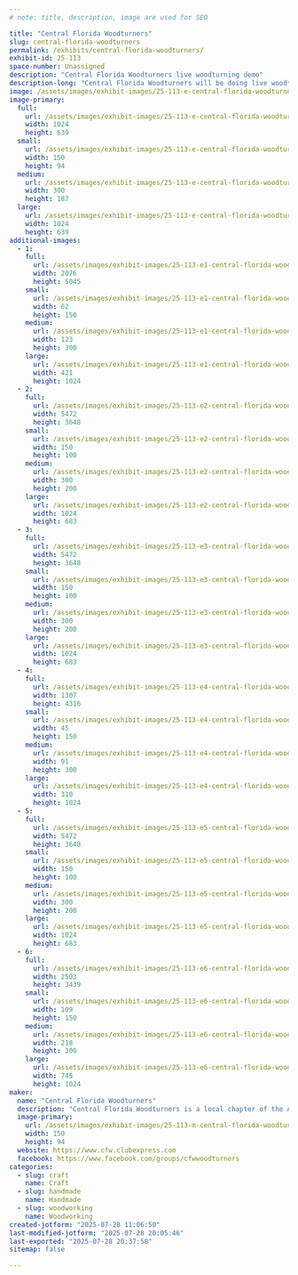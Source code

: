 ```yaml
---
# note: title, description, image are used for SEO

title: "Central Florida Woodturners"
slug: central-florida-woodturners
permalink: /exhibits/central-florida-woodturners/
exhibit-id: 25-113
space-number: Unassigned
description: "Central Florida Woodturners live woodturning demo"
description-long: "Central Florida Woodturners will be doing live woodturning demonstrations during the Makers Fair and presenting some turned items to some of the attendees."
image: /assets/images/exhibit-images/25-113-e-central-florida-woodturners-img-9981-9047-300x187.jpeg
image-primary: 
  full:
    url: /assets/images/exhibit-images/25-113-e-central-florida-woodturners-img-9981-9047-full.jpeg
    width: 1024
    height: 639
  small:
    url: /assets/images/exhibit-images/25-113-e-central-florida-woodturners-img-9981-9047-150x94.jpeg
    width: 150
    height: 94
  medium:
    url: /assets/images/exhibit-images/25-113-e-central-florida-woodturners-img-9981-9047-300x187.jpeg
    width: 300
    height: 187
  large:
    url: /assets/images/exhibit-images/25-113-e-central-florida-woodturners-img-9981-9047-1024x639.jpeg
    width: 1024
    height: 639
additional-images: 
  - 1:
    full:
      url: /assets/images/exhibit-images/25-113-e1-central-florida-woodturners-img-9986-full.jpeg
      width: 2076
      height: 5045
    small:
      url: /assets/images/exhibit-images/25-113-e1-central-florida-woodturners-img-9986-62x150.jpeg
      width: 62
      height: 150
    medium:
      url: /assets/images/exhibit-images/25-113-e1-central-florida-woodturners-img-9986-123x300.jpeg
      width: 123
      height: 300
    large:
      url: /assets/images/exhibit-images/25-113-e1-central-florida-woodturners-img-9986-421x1024.jpeg
      width: 421
      height: 1024
  - 2:
    full:
      url: /assets/images/exhibit-images/25-113-e2-central-florida-woodturners-img-9988-full.jpeg
      width: 5472
      height: 3648
    small:
      url: /assets/images/exhibit-images/25-113-e2-central-florida-woodturners-img-9988-150x100.jpeg
      width: 150
      height: 100
    medium:
      url: /assets/images/exhibit-images/25-113-e2-central-florida-woodturners-img-9988-300x200.jpeg
      width: 300
      height: 200
    large:
      url: /assets/images/exhibit-images/25-113-e2-central-florida-woodturners-img-9988-1024x683.jpeg
      width: 1024
      height: 683
  - 3:
    full:
      url: /assets/images/exhibit-images/25-113-e3-central-florida-woodturners-img-9987-full.jpeg
      width: 5472
      height: 3648
    small:
      url: /assets/images/exhibit-images/25-113-e3-central-florida-woodturners-img-9987-150x100.jpeg
      width: 150
      height: 100
    medium:
      url: /assets/images/exhibit-images/25-113-e3-central-florida-woodturners-img-9987-300x200.jpeg
      width: 300
      height: 200
    large:
      url: /assets/images/exhibit-images/25-113-e3-central-florida-woodturners-img-9987-1024x683.jpeg
      width: 1024
      height: 683
  - 4:
    full:
      url: /assets/images/exhibit-images/25-113-e4-central-florida-woodturners-img-9983-full.jpeg
      width: 1307
      height: 4316
    small:
      url: /assets/images/exhibit-images/25-113-e4-central-florida-woodturners-img-9983-45x150.jpeg
      width: 45
      height: 150
    medium:
      url: /assets/images/exhibit-images/25-113-e4-central-florida-woodturners-img-9983-91x300.jpeg
      width: 91
      height: 300
    large:
      url: /assets/images/exhibit-images/25-113-e4-central-florida-woodturners-img-9983-310x1024.jpeg
      width: 310
      height: 1024
  - 5:
    full:
      url: /assets/images/exhibit-images/25-113-e5-central-florida-woodturners-img-9984-full.jpeg
      width: 5472
      height: 3648
    small:
      url: /assets/images/exhibit-images/25-113-e5-central-florida-woodturners-img-9984-150x100.jpeg
      width: 150
      height: 100
    medium:
      url: /assets/images/exhibit-images/25-113-e5-central-florida-woodturners-img-9984-300x200.jpeg
      width: 300
      height: 200
    large:
      url: /assets/images/exhibit-images/25-113-e5-central-florida-woodturners-img-9984-1024x683.jpeg
      width: 1024
      height: 683
  - 6:
    full:
      url: /assets/images/exhibit-images/25-113-e6-central-florida-woodturners-img-9982-full.jpeg
      width: 2503
      height: 3439
    small:
      url: /assets/images/exhibit-images/25-113-e6-central-florida-woodturners-img-9982-109x150.jpeg
      width: 109
      height: 150
    medium:
      url: /assets/images/exhibit-images/25-113-e6-central-florida-woodturners-img-9982-218x300.jpeg
      width: 218
      height: 300
    large:
      url: /assets/images/exhibit-images/25-113-e6-central-florida-woodturners-img-9982-745x1024.jpeg
      width: 745
      height: 1024
maker: 
  name: "Central Florida Woodturners"
  description: "Central Florida Woodturners is a local chapter of the American Association of Woodturners. We are interested in outreach to the community to introduce them to woodturning. Our club meets on the third Thursday of each month at the Woodcraft store in on Highway 17-92 in Fern Park Florida. Some of the outreach programs that we support are the Parade of Trees that the Orlando Museum of Art puts on each year before Christmas, we supply hand crafted Wig Stands to several Central Florida hospitals and the Beads of Courage program for childhood cancer."
  image-primary:
    url: /assets/images/exhibit-images/25-113-m-central-florida-woodturners-img-9981-150x94.jpeg
    width: 150
    height: 94
  website: https://www.cfw.clubexpress.com
  facebook: https://www.facebook.com/groups/cfwwoodturners
categories: 
  - slug: craft
    name: Craft
  - slug: handmade
    name: Handmade
  - slug: woodworking
    name: Woodworking
created-jotform: "2025-07-28 11:06:50"
last-modified-jotform: "2025-07-28 20:05:46"
last-exported: "2025-07-28 20:37:58"
sitemap: false

---
```

